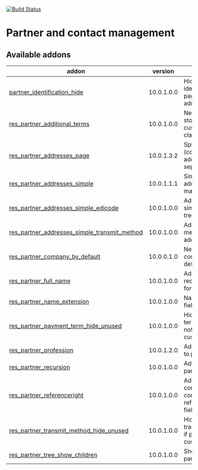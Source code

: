 [![Build Status](https://travis-ci.org/Tawasta/partner.svg?branch=10.0)](https://travis-ci.org/Tawasta/partner)

Partner and contact management
==============================

[//]: # (addons)

Available addons
----------------
addon | version | summary
--- | --- | ---
[partner_identification_hide](partner_identification_hide/) | 10.0.1.0.0 | Hide partner identification page from non-admins
[res_partner_additional_terms](res_partner_additional_terms/) | 10.0.1.0.0 | New model for storing customized clauses
[res_partner_addresses_page](res_partner_addresses_page/) | 10.0.1.3.2 | Split partner (company) addresses to separate pages
[res_partner_addresses_simple](res_partner_addresses_simple/) | 10.0.1.1.1 | Simplify partner address management
[res_partner_addresses_simple_edicode](res_partner_addresses_simple_edicode/) | 10.0.1.0.0 | Add edicode to simple address tree view
[res_partner_addresses_simple_transmit_method](res_partner_addresses_simple_transmit_method/) | 10.0.1.0.0 | Add transmit method to simple address tree view
[res_partner_company_by_default](res_partner_company_by_default/) | 10.0.0.1.0 | New partners are companies by default
[res_partner_full_name](res_partner_full_name/) | 10.0.1.0.0 | Adds a full recursive name for partners
[res_partner_name_extension](res_partner_name_extension/) | 10.0.1.0.0 | Name extension field for partner
[res_partner_payment_term_hide_unused](res_partner_payment_term_hide_unused/) | 10.0.1.0.0 | Hide payment term if partner is not a customer/supplier
[res_partner_profession](res_partner_profession/) | 10.0.1.2.0 | Adds professions to partners
[res_partner_recursion](res_partner_recursion/) | 10.0.1.0.0 | Adds a recursive partner search
[res_partner_referenceright](res_partner_referenceright/) | 10.0.1.0.0 | Adds a multi-company compatible reference right field for partners
[res_partner_transmit_method_hide_unused](res_partner_transmit_method_hide_unused/) | 10.0.1.0.0 | Hide transmit_method if partner is not a customer/supplier
[res_partner_tree_show_children](res_partner_tree_show_children/) | 10.0.1.0.0 | Show children in partner tree view

[//]: # (end addons)

